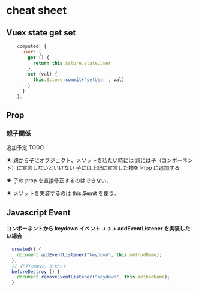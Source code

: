 # cheat sheet

## Vuex state get set

```javascript
    computed: {
      user: {
        get () {
          return this.$store.state.user
        },
        set (val) {
          this.$store.commit('setUser', val)
        }
      }
    },
```

## Prop

### 親子関係

追加予定 TODO

★ 親から子にオブジェクト、メソットを私たい時には
親には子（コンポーネント）に宣言しないといけない
子には上記に宣言した物を Prop に追加する

★ 子の prop を直接修正するのはできない、

★ メソットを実装するのは this.\$emit を使う。

## Javascript Event

#### コンポーネントから keydown イベント →→→ addEventListener を実装したい場合

```javascript
  created() {
    document.addEventListener("keydown", this.methodName);
  },
  // 必ずremove、をセット
  beforeDestroy () {
    document.removeEventListener("keydown", this.methodName);
  }
```
